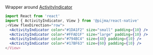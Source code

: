 Wrapper around [ActivityIndicator](https://reactnative.dev/docs/activityindicator)

```jsx
import React from 'react'
import { ActivityIndicator, View } from '@pijma/react-native'
;<View flexDirection="row">
  <ActivityIndicator color="#1DA1F2" size="small" padding={10} />
  <ActivityIndicator color="#FFAD1F" size="large" padding={10} />
  <ActivityIndicator color="#794BC4" size={48} padding={10} />
  <ActivityIndicator color="#17BF63" size={60} padding={10} />
</View>
```
